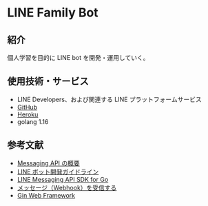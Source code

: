 # LINE Family Bot

## 紹介

個人学習を目的に LINE bot を開発・運用していく。

## 使用技術・サービス

- LINE Developers、および関連する LINE プラットフォームサービス
- [GitHub](https://github.co.jp/)
- [Heroku](https://dashboard.heroku.com/)
- golang 1.16

## 参考文献

- [Messaging API の概要](https://developers.line.biz/ja/docs/messaging-api/overview/)
- [LINE ボット開発ガイドライン](https://vos.line-scdn.net/line-developers/docs/media/partner-docs/LINE_BOT_Development_Guidelines.pdf)
- [LINE Messaging API SDK for Go](https://github.com/line/line-bot-sdk-go)
- [メッセージ（Webhook）を受信する](https://developers.line.biz/ja/docs/messaging-api/receiving-messages/)
- [Gin Web Framework](https://gin-gonic.com/ja/docs/)
